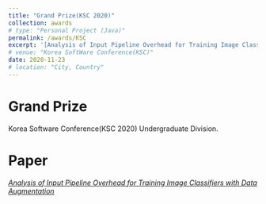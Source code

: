 ```yaml
---
title: "Grand Prize(KSC 2020)"
collection: awards
# type: "Personal Project (Java)"
permalink: /awards/KSC
excerpt: '[Analysis of Input Pipeline Overhead for Training Image Classifiers with Data Augmentation](https://irenelee5645.github.io/papers/augment)'
# venue: "Korea SoftWare Conference(KSC)"
date: 2020-11-23
# location: "City, Country"
---
```


# Grand Prize
Korea Software Conference(KSC 2020) Undergraduate Division.

# Paper
*[Analysis of Input Pipeline Overhead for Training Image Classifiers with Data Augmentation](https://irenelee5645.github.io/papers/augment)*
